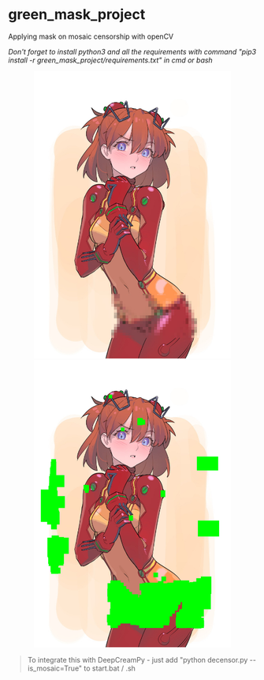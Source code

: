 # green_mask_project
Applying mask on mosaic censorship with openCV

*Don't forget to install python3 and all the requirements with command "pip3 install -r green_mask_project/requirements.txt" in cmd or bash*
<p align="center">
  <img src="https://github.com/rekaxua/green_mask_project/blob/master/decensor_input_original/asuka.png" width="400">
  <img src="https://github.com/rekaxua/green_mask_project/blob/master/decensor_input/asuka.png" width="400">
</p>


>To integrate this with DeepCreamPy - just add "python decensor.py --is_mosaic=True" to start.bat / .sh
